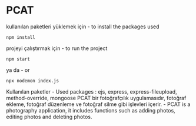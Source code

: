 # PCAT
kullanılan paketleri yüklemek için - to install the packages used
```
npm install
```
projeyi çalıştırmak için - to run the project
```
npm start
```
ya da - or
```
npx nodemon index.js
```

Kullanılan paketler - Used packages : ejs, express, express-fileupload, method-override, mongoose
PCAT bir fotoğrafçılık uygulamasıdır, fotoğraf ekleme, fotoğraf düzenleme ve fotoğraf silme gibi işlevleri içerir. - PCAT is a photography application, it includes functions such as adding photos, editing photos and deleting photos.
